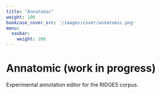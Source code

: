 ```yaml
---
title: "Annatomic"
weight: 100
bookcase_cover_src: '/images/cover/annatomic.png'
menu:
  navbar:
    weight: 100
---
```


# Annatomic (work in progress)


Experimental annotation editor for the RIDGES corpus.
